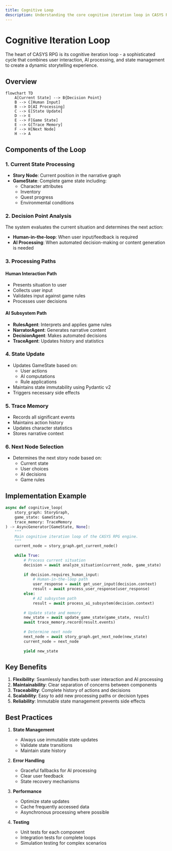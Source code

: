 ```yaml
---
title: Cognitive Loop
description: Understanding the core cognitive iteration loop in CASYS RPG
---
```


# Cognitive Iteration Loop

The heart of CASYS RPG is its cognitive iteration loop - a sophisticated cycle that combines user interaction, AI processing, and state management to create a dynamic storytelling experience.

## Overview

```mermaid
flowchart TD
    A[Current State] --> B{Decision Point}
    B --> C[Human Input]
    B --> D[AI Processing]
    C --> E[State Update]
    D --> E
    E --> F[Game State]
    E --> G[Trace Memory]
    F --> H[Next Node]
    H --> A
```

## Components of the Loop

### 1. Current State Processing
- **Story Node**: Current position in the narrative graph
- **GameState**: Complete game state including:
    - Character attributes
    - Inventory
    - Quest progress
    - Environmental conditions

### 2. Decision Point Analysis
The system evaluates the current situation and determines the next action:

- **Human-in-the-loop**: When user input/feedback is required
- **AI Processing**: When automated decision-making or content generation is needed

### 3. Processing Paths

#### Human Interaction Path
- Presents situation to user
- Collects user input
- Validates input against game rules
- Processes user decisions

#### AI Subsystem Path
- **RulesAgent**: Interprets and applies game rules
- **NarratorAgent**: Generates narrative content
- **DecisionAgent**: Makes automated decisions
- **TraceAgent**: Updates history and statistics

### 4. State Update
- Updates GameState based on:
    - User actions
    - AI computations
    - Rule applications
- Maintains state immutability using Pydantic v2
- Triggers necessary side effects

### 5. Trace Memory
- Records all significant events
- Maintains action history
- Updates character statistics
- Stores narrative context

### 6. Next Node Selection
- Determines the next story node based on:
    - Current state
    - User choices
    - AI decisions
    - Game rules

## Implementation Example

```python
async def cognitive_loop(
    story_graph: StoryGraph,
    game_state: GameState,
    trace_memory: TraceMemory
) -> AsyncGenerator[GameState, None]:
    """
    Main cognitive iteration loop of the CASYS RPG engine.
    """
    current_node = story_graph.get_current_node()
    
    while True:
        # Process current situation
        decision = await analyze_situation(current_node, game_state)
        
        if decision.requires_human_input:
            # Human-in-the-loop path
            user_response = await get_user_input(decision.context)
            result = await process_user_response(user_response)
        else:
            # AI subsystem path
            result = await process_ai_subsystem(decision.context)
            
        # Update state and memory
        new_state = await update_game_state(game_state, result)
        await trace_memory.record(result.events)
        
        # Determine next node
        next_node = await story_graph.get_next_node(new_state)
        current_node = next_node
        
        yield new_state
```

## Key Benefits

1. **Flexibility**: Seamlessly handles both user interaction and AI processing
2. **Maintainability**: Clear separation of concerns between components
3. **Traceability**: Complete history of actions and decisions
4. **Scalability**: Easy to add new processing paths or decision types
5. **Reliability**: Immutable state management prevents side effects

## Best Practices

1. **State Management**
   - Always use immutable state updates
   - Validate state transitions
   - Maintain state history

2. **Error Handling**
   - Graceful fallbacks for AI processing
   - Clear user feedback
   - State recovery mechanisms

3. **Performance**
   - Optimize state updates
   - Cache frequently accessed data
   - Asynchronous processing where possible

4. **Testing**
   - Unit tests for each component
   - Integration tests for complete loops
   - Simulation testing for complex scenarios
